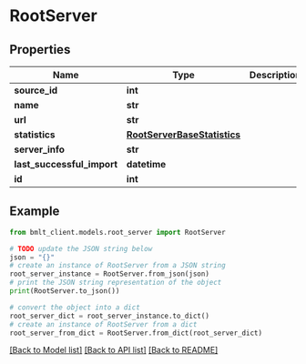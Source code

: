 # RootServer


## Properties

Name | Type | Description | Notes
------------ | ------------- | ------------- | -------------
**source_id** | **int** |  | 
**name** | **str** |  | 
**url** | **str** |  | 
**statistics** | [**RootServerBaseStatistics**](RootServerBaseStatistics.md) |  | [optional] 
**server_info** | **str** |  | [optional] 
**last_successful_import** | **datetime** |  | 
**id** | **int** |  | 

## Example

```python
from bmlt_client.models.root_server import RootServer

# TODO update the JSON string below
json = "{}"
# create an instance of RootServer from a JSON string
root_server_instance = RootServer.from_json(json)
# print the JSON string representation of the object
print(RootServer.to_json())

# convert the object into a dict
root_server_dict = root_server_instance.to_dict()
# create an instance of RootServer from a dict
root_server_from_dict = RootServer.from_dict(root_server_dict)
```
[[Back to Model list]](../README.md#documentation-for-models) [[Back to API list]](../README.md#documentation-for-api-endpoints) [[Back to README]](../README.md)


